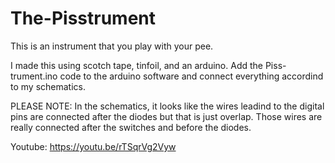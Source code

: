 # The-Pisstrument
This is an instrument that you play with your pee.

I made this using scotch tape, tinfoil, and an arduino.
Add the Piss-trument.ino code to the arduino software and connect everything accordind to my schematics.

PLEASE NOTE: In the schematics, it looks like the wires leadind to the digital pins are connected after the diodes but that is just overlap.
Those wires are really connected after the switches and before the diodes.

Youtube: https://youtu.be/rTSqrVg2Vyw
